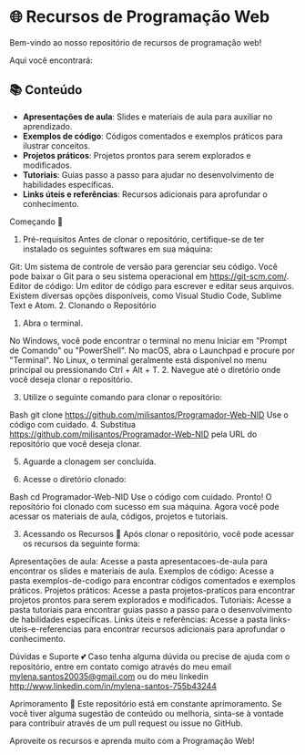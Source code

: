 # 🌐 Recursos de Programação Web

Bem-vindo ao nosso repositório de recursos de programação web! 


Aqui você encontrará:

## 📚 Conteúdo

- **Apresentações de aula**: Slides e materiais de aula para auxiliar no aprendizado.
- **Exemplos de código**: Códigos comentados e exemplos práticos para ilustrar conceitos.
- **Projetos práticos**: Projetos prontos para serem explorados e modificados.
- **Tutoriais**: Guias passo a passo para ajudar no desenvolvimento de habilidades específicas.
- **Links úteis e referências**: Recursos adicionais para aprofundar o conhecimento.


Começando 🎯
1. Pré-requisitos
Antes de clonar o repositório, certifique-se de ter instalado os seguintes softwares em sua máquina:

Git: Um sistema de controle de versão para gerenciar seu código. Você pode baixar o Git para o seu sistema operacional em https://git-scm.com/.
Editor de código: Um editor de código para escrever e editar seus arquivos. Existem diversas opções disponíveis, como Visual Studio Code, Sublime Text e Atom.
2. Clonando o Repositório
1. Abra o terminal.

No Windows, você pode encontrar o terminal no menu Iniciar em "Prompt de Comando" ou "PowerShell".
No macOS, abra o Launchpad e procure por "Terminal".
No Linux, o terminal geralmente está disponível no menu principal ou pressionando Ctrl + Alt + T.
2. Navegue até o diretório onde você deseja clonar o repositório.

3. Utilize o seguinte comando para clonar o repositório:

Bash
git clone https://github.com/milisantos/Programador-Web-NID
Use o código com cuidado.
4. Substitua https://github.com/milisantos/Programador-Web-NID pela URL do repositório que você deseja clonar.

5. Aguarde a clonagem ser concluída.

6. Acesse o diretório clonado:

Bash
cd Programador-Web-NID
Use o código com cuidado.
Pronto! O repositório foi clonado com sucesso em sua máquina. Agora você pode acessar os materiais de aula, códigos, projetos e tutoriais.

3. Acessando os Recursos 🧐
Após clonar o repositório, você pode acessar os recursos da seguinte forma:

Apresentações de aula: Acesse a pasta apresentacoes-de-aula para encontrar os slides e materiais de aula.
Exemplos de código: Acesse a pasta exemplos-de-codigo para encontrar códigos comentados e exemplos práticos.
Projetos práticos: Acesse a pasta projetos-praticos para encontrar projetos prontos para serem explorados e modificados.
Tutoriais: Acesse a pasta tutoriais para encontrar guias passo a passo para o desenvolvimento de habilidades específicas.
Links úteis e referências: Acesse a pasta links-uteis-e-referencias para encontrar recursos adicionais para aprofundar o conhecimento.

Dúvidas e Suporte 💕
Caso tenha alguma dúvida ou precise de ajuda com o repositório, entre em contato comigo através do meu email mylena.santos20035@gmail.com ou do meu linkedin http://www.linkedin.com/in/mylena-santos-755b43244

Aprimoramento 🚀
Este repositório está em constante aprimoramento. Se você tiver alguma sugestão de conteúdo ou melhoria, sinta-se à vontade para contribuir através de um pull request ou issue no GitHub.

Aproveite os recursos e aprenda muito com a Programação Web!

